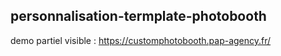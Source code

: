 ## personnalisation-termplate-photobooth

demo partiel visible : https://customphotobooth.pap-agency.fr/
